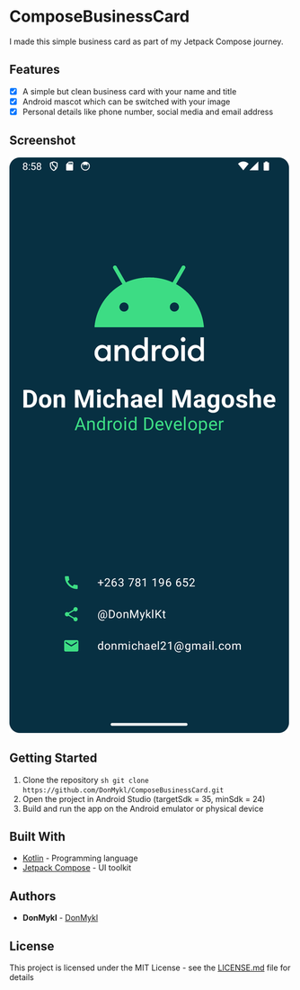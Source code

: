 # ComposeBusinessCard

I made this simple business card as part of my Jetpack Compose journey.

## Features

- [x] A simple but clean business card with your name and title
- [x] Android mascot which can be switched with your image
- [x] Personal details like phone number, social media and email address

## Screenshot

![Screenshot](BusinessCardScreenshot.png)

## Getting Started

1. Clone the repository ```sh git clone https://github.com/DonMykl/ComposeBusinessCard.git```
2. Open the project in Android Studio (targetSdk = 35, minSdk = 24)
3. Build and run the app on the Android emulator or physical device

## Built With

- [Kotlin](https://kotlinlang.org/) - Programming language
- [Jetpack Compose](https://developer.android.com/jetpack/compose) - UI toolkit

## Authors

- **DonMykl** - [DonMykl](https://github.com/DonMykl)

## License

This project is licensed under the MIT License - see the [LICENSE.md](LICENSE) file for details

